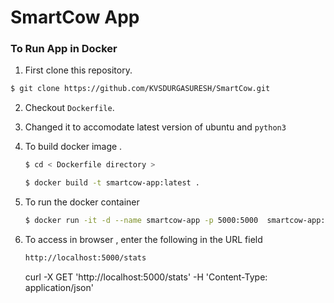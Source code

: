 # SmartCow App

### To Run App in Docker

1. First clone this repository.
```bash
$ git clone https://github.com/KVSDURGASURESH/SmartCow.git
```


2. Checkout `Dockerfile`.

3. Changed it to accomodate latest version of ubuntu and `python3`

4. To build docker image . 

    ```bash
    $ cd < Dockerfile directory >
    ```
    
    ```bash
    $ docker build -t smartcow-app:latest .
    ```
5. To run the docker container 
    ```bash
    $ docker run -it -d --name smartcow-app -p 5000:5000  smartcow-app:latest
    ```

6. To access in browser , enter the following in the URL field
 
    ```bash
    http://localhost:5000/stats
    ```
    
    curl -X GET 'http://localhost:5000/stats' -H 'Content-Type: application/json'
